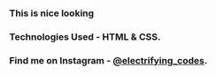 ### This is nice looking

### Technologies Used - HTML & CSS.

### Find me on Instagram - [@electrifying_codes][Instagram].

[Instagram]: https://www.instagram.com/electrifying_codes